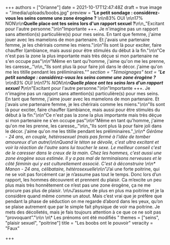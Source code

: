 +++
authors = ["Orianne"]
date = 2021-10-17T12:47:48Z
draft = true
image = "/media/uploads/boobs.jpg"
preview = "**Le petit sondage : considérez-vous les seins comme une zone érogène ?** \n\n83% OUI \n\n17% NON\n\n**Quelle place ont tes seins lors d'un rapport sexuel ?**\n\n_\"Excitant pour l'autre personne.\"_\n\n_\"Importante +++. Je n'imagine pas un rapport sans attention(s) particulière(s) pour mes seins. En tant que femme, j'aime jouer avec les mamelons de mon partenaire. Et j'avais une partenaire femme, je les chérirais comme les miens.\"_\n\n_\"Ils sont là pour exciter, faire chauffer l(ambiance, mais aussi pour être stimulés du début à la fin.\"_\n\n_\"Ce n'est pas la zone la plus importante mais très déçue si mon partenaire ne s'en occupe pas\"_\n\n_\"Même en tant qu'homme, j'aime qu'on me les prenne, les caresse_.\"\n\n_\"Ils sont plus là pour faire joli dans le décor. j'aime qu'on me les titille pendant les préliminaires.\"_"
section = "Témoignages"
text = "**Le petit sondage : considérez-vous les seins comme une zone érogène ?** \n\n83% OUI \n\n17% NON\n\n**Quelle place ont tes seins lors d'un rapport sexuel ?**\n\n_\"Excitant pour l'autre personne.\"_\n\n_\"Importante +++. Je n'imagine pas un rapport sans attention(s) particulière(s) pour mes seins. En tant que femme, j'aime jouer avec les mamelons de mon partenaire. Et j'avais une partenaire femme, je les chérirais comme les miens.\"_\n\n_\"Ils sont là pour exciter, faire chauffer l(ambiance, mais aussi pour être stimulés du début à la fin.\"_\n\n_\"Ce n'est pas la zone la plus importante mais très déçue si mon partenaire ne s'en occupe pas\"_\n\n_\"Même en tant qu'homme, j'aime qu'on me les prenne, les caresse_.\"\n\n_\"Ils sont plus là pour faire joli dans le décor. j'aime qu'on me les titille pendant les préliminaires.\"_\n\n* **Gérôme* - 24 ans, en couple, hétérosexuel (mais pas fermé à l'idée de tomber amoureux d'un autre)**\n\nQuand le téton se dévoile, c'est ultra excitant et voir la réaction de l'autre sans lui toucher le sexe. Le meilleur conseil c'est de le caresser dans le creux de la main. Chez les hommes, c'est aussi une zone érogène sous estimée. Il y a pas mal de terminaisons nerveuses et le côté féminin qui y est culturellement associé. C'est à déconstruire \n\n* **Manon* - 24 ans, célibataire, hétérosexuelle**\n\n\"J’ai une forte poitrine, qui ne se voit pas forcément car je n’assume pas tout le temps. Donc lors d’un rapport, les hommes découvrent et prennent du plaisir. Ca m’excite un peu plus mais très honnêtement ce n’est pas une zone érogène, ça ne me procure pas plus de plaisir. \n\nJ’assume de plus en plus ma poitrine et je la considère quand même comme un atout. Mais c’est vrai que je préfère que pendant la phase de séduction on me regarde d’abord dans les yeux, qu’on se plaise autrement que par le simple fait physique de voir ma poitrine. Je mets des décolletés, mais je fais toujours attention à ce que ce ne soit pas “provoquant”.\"\n\n  \n\\* Les prénoms ont été modifiés "
themes = ["seins", "plaisir sexuel", "poitrine"]
title = "Les boobs ont le pouvoir"
veracity = "Faux"

+++
